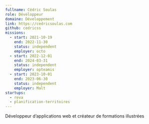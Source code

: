 ```yaml
---
fullname: Cédric Soulas
role: Développeur
domaine: Développement
link: https://cedricsoulas.com
github: cedricss
missions:
  - start: 2021-10-19
    end: 2022-11-30
    status: independent
    employer: octo
  - start: 2022-12-01
    end: 2024-03-31
    status: independent
    employer: opteamis
  - start: 2023-10-01
    end: 2023-06-30
    status: independent
    employer: Malt
startups:
  - reva
  - planification-territoires
---
```


Développeur d’applications web et créateur de formations illustrées
